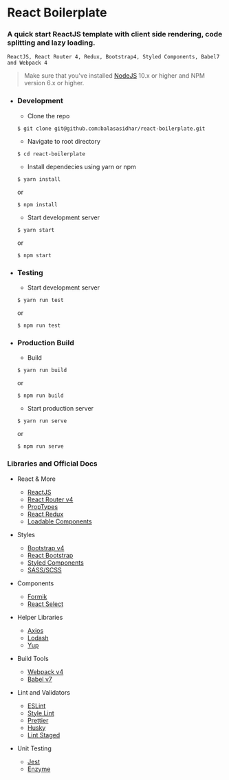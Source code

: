 # React Boilerplate

### A quick start ReactJS template with client side rendering, code splitting and lazy loading.

`ReactJS, React Router 4, Redux, Bootstrap4, Styled Components, Babel7 and Webpack 4`

> Make sure that you've installed [NodeJS](https://nodejs.org/en/) 10.x or higher and NPM version 6.x or higher.

- ### Development

  - Clone the repo

  ```
  $ git clone git@github.com:balasasidhar/react-boilerplate.git
  ```

  - Navigate to root directory

  ```
  $ cd react-boilerplate
  ```

  - Install dependecies using yarn or npm

  ```
  $ yarn install
  ```

  or

  ```
  $ npm install
  ```

  - Start development server

  ```
  $ yarn start
  ```

  or

  ```
  $ npm start
  ```

- ### Testing

  - Start development server

  ```
  $ yarn run test
  ```

  or

  ```
  $ npm run test
  ```

- ### Production Build
  - Build
  ```
  $ yarn run build
  ```
  or
  ```
  $ npm run build
  ```
  - Start production server
  ```
  $ yarn run serve
  ```
  or
  ```
  $ npm run serve
  ```

### Libraries and Official Docs

- React & More

  - [ReactJS](https://reactjs.org/)
  - [React Router v4](https://reacttraining.com/react-router/)
  - [PropTypes](https://github.com/facebook/prop-types)
  - [React Redux](https://react-redux.js.org/)
  - [Loadable Components](https://loadable-components.com/)

- Styles

  - [Bootstrap v4](https://getbootstrap.com/)
  - [React Bootstrap](https://react-bootstrap.netlify.app/)
  - [Styled Components](https://www.styled-components.com/)
  - [SASS/SCSS](https://sass-lang.com/)

- Components

  - [Formik](https://jaredpalmer.com/formik/docs/overview)
  - [React Select](https://react-select.com/)

- Helper Libraries

  - [Axios](https://github.com/axios/axios)
  - [Lodash](https://lodash.com/)
  - [Yup](https://github.com/jquense/yup)

- Build Tools

  - [Webpack v4](https://webpack.js.org/)
  - [Babel v7](https://babeljs.io/)

- Lint and Validators

  - [ESLint](https://eslint.org/)
  - [Style Lint](https://stylelint.io/)
  - [Prettier](https://prettier.io/)
  - [Husky](https://github.com/typicode/husky)
  - [Lint Staged](https://github.com/okonet/lint-staged)

- Unit Testing
  - [Jest](https://jestjs.io/en/)
  - [Enzyme](https://airbnb.io/enzyme/)

